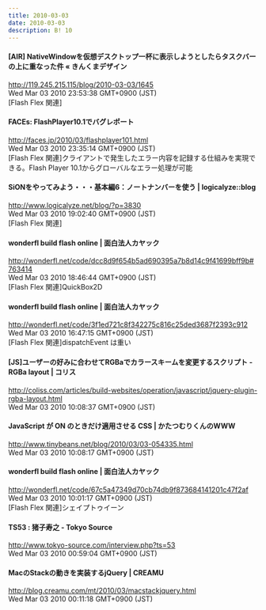 ```yaml
---
title: 2010-03-03
date: 2010-03-03
description: B! 10
---
```


#### [AIR] NativeWindowを仮想デスクトップ一杯に表示しようとしたらタスクバーの上に重なった件 « きんくまデザイン
http://119.245.215.115/blog/2010-03-03/1645<br>
Wed Mar 03 2010 23:53:38 GMT+0900 (JST)<br>
[Flash Flex 関連]


#### FACEs: FlashPlayer10.1でバグレポート
http://faces.jp/2010/03/flashplayer101.html<br>
Wed Mar 03 2010 23:35:14 GMT+0900 (JST)<br>
[Flash Flex 関連]クライアントで発生したエラー内容を記録する仕組みを実現できる。Flash Player 10.1からグローバルなエラー処理が可能


#### SiONをやってみよう・・・基本編6：ノートナンバーを使う | logicalyze::blog
http://www.logicalyze.net/blog/?p=3830<br>
Wed Mar 03 2010 19:02:40 GMT+0900 (JST)<br>
[Flash Flex 関連]


#### wonderfl build flash online | 面白法人カヤック
http://wonderfl.net/code/dcc8d9f654b5ad690395a7b8d14c9f41699bff9b#763414<br>
Wed Mar 03 2010 18:46:44 GMT+0900 (JST)<br>
[Flash Flex 関連]QuickBox2D


#### wonderfl build flash online | 面白法人カヤック
http://wonderfl.net/code/3f1ed721c8f342275c816c25ded3687f2393c912<br>
Wed Mar 03 2010 16:47:15 GMT+0900 (JST)<br>
[Flash Flex 関連]dispatchEvent は重い


####   [JS]ユーザーの好みに合わせてRGBaでカラースキームを変更するスクリプト -RGBa layout | コリス
http://coliss.com/articles/build-websites/operation/javascript/jquery-plugin-rgba-layout.html<br>
Wed Mar 03 2010 10:08:37 GMT+0900 (JST)<br>


#### JavaScript が ON のときだけ適用させる CSS | かたつむりくんのWWW
http://www.tinybeans.net/blog/2010/03/03-054335.html<br>
Wed Mar 03 2010 10:08:17 GMT+0900 (JST)<br>


#### wonderfl build flash online | 面白法人カヤック
http://wonderfl.net/code/67c5a47349d70cb74db9f873684141201c47f2af<br>
Wed Mar 03 2010 10:01:17 GMT+0900 (JST)<br>
[Flash Flex 関連]シェイプトゥイーン


#### TS53 : 猪子寿之 - Tokyo Source
http://www.tokyo-source.com/interview.php?ts=53<br>
Wed Mar 03 2010 00:59:04 GMT+0900 (JST)<br>


#### MacのStackの動きを実装するjQuery | CREAMU
http://blog.creamu.com/mt/2010/03/macstackjquery.html<br>
Wed Mar 03 2010 00:11:18 GMT+0900 (JST)<br>



